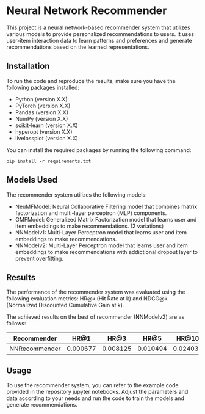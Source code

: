 # Neural Network Recommender

This project is a neural network-based recommender system that utilizes various models to provide personalized recommendations to users. It uses user-item interaction data to learn patterns and preferences and generate recommendations based on the learned representations.

## Installation

To run the code and reproduce the results, make sure you have the following packages installed:

- Python (version X.X)
- PyTorch (version X.X)
- Pandas (version X.X)
- NumPy (version X.X)
- scikit-learn (version X.X)
- hyperopt (version X.X)
- livelossplot (version X.X)

You can install the required packages by running the following command:
```
pip install -r requirements.txt
```

## Models Used

The recommender system utilizes the following models:

- NeuMFModel: Neural Collaborative Filtering model that combines matrix factorization and multi-layer perceptron (MLP) components.
- GMFModel: Generalized Matrix Factorization model that learns user and item embeddings to make recommendations. (2 variations)
- NNModelv1: Multi-Layer Perceptron model that learns user and item embeddings to make recommendations.
- NNModelv2: Multi-Layer Perceptron model that learns user and item embeddings to make recommendations with addictional 
  dropout layer to prevent overfitting.

## Results

The performance of the recommender system was evaluated using the following evaluation metrics: HR@k (Hit Rate at k) and NDCG@k (Normalized Discounted Cumulative Gain at k).

The achieved results on the best of recommender (NNModelv2) are as follows:

| Recommender    | HR@1    | HR@3    | HR@5    | HR@10   | NDCG@1   | NDCG@3   | NDCG@5   | NDCG@10  |
|----------------|---------|---------|---------|---------|----------|----------|----------|----------|
| NNRecommender  | 0.000677| 0.008125| 0.010494| 0.024035| 0.000677 | 0.005332 | 0.006337 | 0.010473 |

## Usage

To use the recommender system, you can refer to the example code provided in the repository jupyter notebooks.
Adjust the parameters and data according to your needs and run the code to train the models and generate recommendations.


